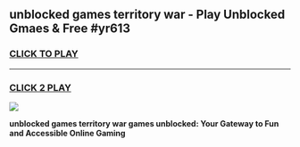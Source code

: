 
## unblocked games territory war - Play Unblocked Gmaes & Free #yr613
<h3>
<a href="https://premium.freeplayer.one?title=unblocked_games_territory_war&ref=03M">CLICK TO PLAY</a></h3>
<hr>

<h3>
<a href="https://premium.freeplayer.one?title=unblocked_games_territory_war&ref=03M">CLICK 2 PLAY</a>
  
</h3>

<a href="https://premium.freeplayer.one?title=unblocked_games_territory_war&ref=03M"><img src="https://clearcache.store/games.png"></a>


**unblocked games territory war games unblocked: Your Gateway to Fun and Accessible Online Gaming**
